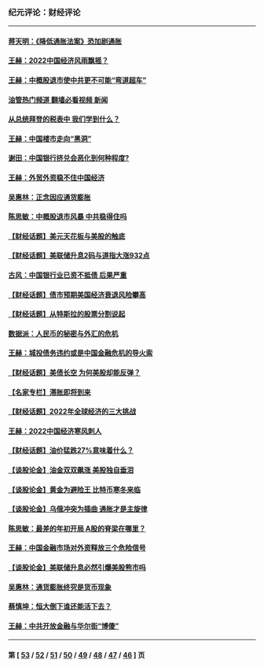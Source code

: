 ### 纪元评论：财经评论
---
#### [蒋天明：《降低通胀法案》恐加剧通胀](../../pages/nsc1026/n13806996.md?09140330) 
#### [王赫：2022中国经济风雨飘摇？](../../pages/nsc1026/n13803207.md?09140330) 
#### [王赫：中概股退市使中共更不可能“弯道超车”](../../pages/nsc1026/n13802858.md?09140330) 
#### [油管热门频道 翻墙必看视频 新闻](ok?09140330)
#### [从总统拜登的税表中 我们学到什么？](../../pages/nsc1026/n13773081.md?09140330) 
#### [王赫：中国楼市走向“黑洞”](../../pages/nsc1026/n13770647.md?09140330) 
#### [谢田：中国银行挤兑会恶化到何种程度?](../../pages/nsc1026/n13766965.md?09140330) 
#### [王赫：外贸外资稳不住中国经济](../../pages/nsc1026/n13753933.md?09140330) 
#### [吴惠林：正念因应通货膨胀](../../pages/nsc1026/n13750350.md?09140330) 
#### [陈思敏：中概股退市风暴 中共稳得住吗](../../pages/nsc1026/n13738978.md?09140330) 
#### [【财经话题】美元天花板与美股的触底](../../pages/nsc1026/n13736495.md?09140330) 
#### [【财经话题】美联储升息2码与道指大涨932点](../../pages/nsc1026/n13727377.md?09140330) 
#### [古风：中国银行业已资不抵债 后果严重](../../pages/nsc1026/n13726111.md?09140330) 
#### [【财经话题】债市预期美国经济衰退风险攀高](../../pages/nsc1026/n13698043.md?09140330) 
#### [【财经话题】从特斯拉的股票分割说起](../../pages/nsc1026/n13679733.md?09140330) 
#### [数据派：人民币的秘密与外汇的危机](../../pages/nsc1026/n13667092.md?09140330) 
#### [王赫：城投债务违约或是中国金融危机的导火索](../../pages/nsc1026/n13665322.md?09140330) 
#### [【财经话题】美债长空 为何美股却能反弹？](../../pages/nsc1026/n13665895.md?09140330) 
#### [【名家专栏】滞胀即将到来](../../pages/nsc1026/n13658171.md?09140330) 
#### [【财经话题】2022年全球经济的三大挑战](../../pages/nsc1026/n13654423.md?09140330) 
#### [王赫：2022中国经济寒风刺人](../../pages/nsc1026/n13651403.md?09140330) 
#### [【财经话题】油价猛跌27%意味着什么？](../../pages/nsc1026/n13648767.md?09140330) 
#### [【谈股论金】油金双双飙涨 美股独自垂泪](../../pages/nsc1026/n13631742.md?09140330) 
#### [【谈股论金】黄金为避险王 比特币寒冬来临](../../pages/nsc1026/n13600406.md?09140330) 
#### [【谈股论金】乌俄冲突为插曲 通胀才是主旋律](../../pages/nsc1026/n13576797.md?09140330) 
#### [陈思敏：最差的年初开局 A股的脊梁在哪里？](../../pages/nsc1026/n13558359.md?09140330) 
#### [王赫：中国金融市场对外资释放三个危险信号](../../pages/nsc1026/n13546389.md?09140330) 
#### [【谈股论金】美联储升息必然引爆美股熊市吗](../../pages/nsc1026/n13519194.md?09140330) 
#### [吴惠林：通货膨胀终究是货币现象](../../pages/nsc1026/n13512979.md?09140330) 
#### [蔡慎坤：恒大倒下谁还能活下去？](../../pages/nsc1026/n13501831.md?09140330) 
#### [王赫：中共开放金融与华尔街“博傻”](../../pages/nsc1026/n13501138.md?09140330) 

---
#### 第 [ [53](./53.md?09140330) / [52](./52.md?09140330) / [51](./51.md?09140330) / [50](./50.md?09140330) / [49](./49.md?09140330) / [48](./48.md?09140330) / [47](./47.md?09140330) / [46](./46.md?09140330) ] 页

